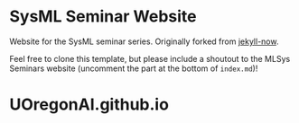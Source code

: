 # SysML Seminar Website

Website for the SysML seminar series. Originally forked from [jekyll-now](https://github.com/barryclark/jekyll-now).

Feel free to clone this template, but please include a shoutout to the MLSys
Seminars website (uncomment the part at the bottom of `index.md`)!
# UOregonAI.github.io

